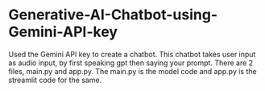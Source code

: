 # Generative-AI-Chatbot-using-Gemini-API-key
Used the Gemini API key to create a chatbot. This chatbot takes user input as audio input, by first speaking gpt then saying your prompt.
There are 2 files, main.py and app.py. The main.py is the model code and app.py is the streamlit code for the same.
